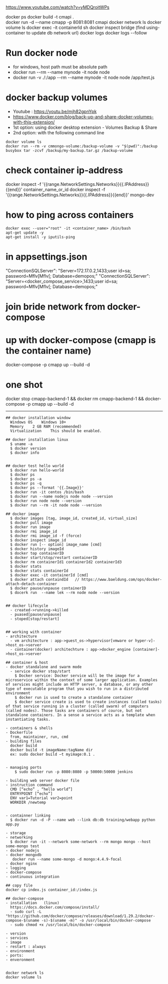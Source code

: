 https://www.youtube.com/watch?v=yMDQroitWPs

docker ps
docker build -t cmapi .  
docker run -d --name cmapp -p 8081:8081 cmapi
docker network ls
docker volume ls
docker exec -it containerId sh
docker inspect bridge (find using-container to update db network url)
docker logs <container ID>
docker logs --follow <container ID>

# Run docker node

- for windows, host path must be absolute path
- docker run --rm --name mynode -it node node
- docker run -v ./:/app --rm --name mynode -it node node /app/test.js

# docker backup volumes

- Youtube : https://youtu.be/mjh82gpnYpk
- https://www.docker.com/blog/back-up-and-share-docker-volumes-with-this-extension/
- 1st option: using docker desktop extension - Volumes Backup & Share
- 2nd option: with the following command line

```
docker volume ls
docker run --rm -v cmmongo-volume:/backup-volume -v "$(pwd)":/backup busybox tar -zcvf /backup/my-backup.tar.gz /backup-volume
```

# check container ip-address

docker inspect -f '{{range.NetworkSettings.Networks}}{{.IPAddress}}{{end}}' container_name_or_id
docker inspect -f '{{range.NetworkSettings.Networks}}{{.IPAddress}}{{end}}' mongo-dev

# how to ping across containers

```
docker exec --user="root" -it <container_name> /bin/bash
apt-get update -y
apt-get install -y iputils-ping
```

# in appsettings.json

"ConnectionSQLServer": "Server=172.17.0.2,1433;user id=sa; password=Mflv[Mflv[; Database=demopos;"
"ConnectionSQLServer": "Server=<docker_compose_service>,1433;user id=sa; password=Mflv[Mflv[; Database=demopos;"

# join bride network from docker-compose

# up with docker-compose (cmapp is the container name)

docker-compose -p cmapp up --build -d

# one shot

docker stop cmapp-backend-1 && docker rm cmapp-backend-1 && docker-compose -p cmapp up --build -d

---

```
## docker installation window
  Windows OS	Windows 10+
  Memory	2 GB RAM (recommended)
  Virtualization	This should be enabled.

## docker installation linux
  $ uname -a
  $ docker version
  $ docker info


## docker test hello world
  $ docker run hello-world
  $ docker ps
  $ docker ps -a
  $ docker ps -q
  $ docker ps --format '{{.Image}}'
  $ docker run -it centos /bin/bash
  $ docker run --name nodejs node node --version
  $ docker run node node --version
  $ docker run --rm -it node node --version

## docker image
  $ docker images [tag, image_id, created_id, virtual_size]
  $ docker pull image
  $ docker run image
  $ docker rmi image_id
  $ docker rmi image_id -f (force)
  $ docker inspect image_id
  $ docker run [-- option] image_name [cmd]
  $ docker history imageId
  $ docker top containerID
  $ docker start/stop/restart containerID
  $ docker rm containerId1 containerId2 containerId3
  $ docker stats
  $ docker stats containerId
  $ docker exec -it containerId [cmd]
  $ docker attach containdId   // https://www.baeldung.com/ops/docker-attach-detach-container
  $ docker pause/unpause containerID
  $ docerk run  --name lek --rm node node --version


## docker lifecycle
  - created->running->killed
  - puased[pause/unpause]
  - stoped[stop/restart]


## working with container
- architecture
  - vm architecture : app->guest_os->hypervisor[vmware or hyper-v]->host_os->server
  - container(docker) architechture : app->docker_engine [container]->host_os->server

## container & host
- docker standalone and swarm mode
  - service docker stop/start
    $ Docker service: Docker service will be the image for a microservice within the context of some larger application. Examples of services might include an HTTP server, a database, or any other type of executable program that you wish to run in a distributed environment
    $ docker run is used to create a standalone container
    $ docker service create is used to create instances (called tasks) of that service running in a cluster (called swarm) of computers (called nodes). Those tasks are containers of cource, but not standalone containers. In a sense a service acts as a template when instantiating tasks.

- containers & shells
- Dockerfile
  from, maintainer, run, cmd
- building files
  docker build
  docker build -t imageName:tagName dir
  ex: sudo docker build –t myimage:0.1 .


- managing ports
    $ sudo docker run -p 8080:8080 -p 50000:50000 jenkins

- building web server docker file
- instruction command
  CMD [“echo” , “hello world”]
  ENTRYPOINT [“echo”]
  ENV var1=Tutorial var2=point
  WORKDIR /newtemp


- containner linking
  $ docker run -d -P --name web --link db:db training/webapp python app.py

- storage
- networking
  $ docker run -it --network some-network --rm mongo mongo --host some-mongo test
- docker nodejs
- docker mongodb
   docker run --name some-mongo -d mongo:4.4.9-focal
- docker nginx
- logging
- docker-compose
- continuous integration

## copy file
docker cp index.js container_id:/index.js

## docker-compose
- installation   (linux)
  https://docs.docker.com/compose/install/
  - sudo curl -L "https://github.com/docker/compose/releases/download/1.29.2/docker-compose-$(uname -s)-$(uname -m)" -o /usr/local/bin/docker-compose
  - sudo chmod +x /usr/local/bin/docker-compose

- version
- services
- image
- restart : always
- environment
- ports:
- enveronment


docker network ls
docker volume ls

```
